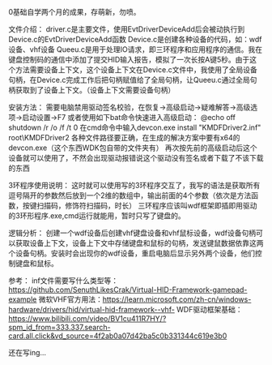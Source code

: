 0基础自学两个月的成果，存萌新，勿喷。

文件介绍：
driver.c是主要文件，使用EvtDriverDeviceAdd后会被动执行到Device.c的EvtDriverDeviceAdd函数
Device.c是创建各种设备的代码，如：wdf设备、vhf设备
Queeu.c是用于处理IO请求，即三环程序和应用程序的通信。我在键盘控制码的通信中添加了提交HID输入报告，模拟了一次长按A键5秒。由于这个方法需要设备上下文，这个设备上下文在Device.c文件中，我使用了全局设备句柄，在Device.c完成工作后把句柄赋值给了全局句柄，让Queeu.c通过全局句柄获取到了设备上下文。（设备上下文需要设备句柄）


安装方法：
需要电脑禁用驱动签名校验，在恢复->高级启动->疑难解答->高级选项->启动设置->F7
或者使用如下bat命令快速进入高级启动：
@echo off
shutdown /r /o /f /t 0
在cmd命令中输入devcon.exe install "KMDFDriver2.inf" root\KMDFDriver2
各种文件路径要正确，在生成的解决方案中要有x64的devcon.exe（这个东西WDK包自带的文件夹有）
再次按先前的高级启动后这个设备就可以使用了，不然会出现驱动报错说这个驱动没有签名或者下载了不该下载的东西


3环程序使用说明：
这时就可以使用写的3环程序交互了，我写的语法是获取所有逗号隔开的参数然后放到一个2维的数组中，输出前面的4个参数（依次是方法函数，按键扫描码，修饰符扫描码，时长）
三环程序应该叫wdf框架即插即用驱动的3环形程序.exe,cmd运行就能用，暂时只写了键盘的。


逻辑分析：
创建一个wdf设备后创建vhf键盘设备和vhf鼠标设备，wdf设备句柄可以获取设备上下文，设备上下文中存储键盘和鼠标的句柄，发送键鼠数据依靠这两个设备句柄。安装时会出现你的wdf设备，重启电脑后显示另外两个设备，他们控制键盘和鼠标。


参考：
inf文件需要写什么类型等：https://github.com/SenuthLikesCrak/Virtual-HID-Framework-gamepad-example
微软VHF官方用法：https://learn.microsoft.com/zh-cn/windows-hardware/drivers/hid/virtual-hid-framework--vhf-
WDF驱动框架基础：https://www.bilibili.com/video/BV1cu411R7HY/?spm_id_from=333.337.search-card.all.click&vd_source=4f2ab0a07d42ba5c0b331344c619e3b0


还在写ing...

